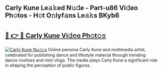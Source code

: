 ## Carly Kune Le𝚊𝚔ed N𝚞𝚍e - Part-u86 Vi𝚍eo Ph𝚘tos - H𝚘t O𝚗lyf𝚊ns Le𝚊𝚔s BKyb6

# <h2><a href="http://hf91ep.feru.top/?c=Carly+Kune">🔗 👉 🔴 Carly Kune Vi𝚍𝚎o Ph𝚘t𝚘𝚜</a></h2>

[![Carly Kune Nu𝚍𝚎s](https://i.imgur.com/0TWrTi3.gif)](http://hf91ep.feru.top/?c=Carly+Kune)
Online persona Carly Kune and multimedia artist, celebrated for publishing dance and lifestyle material through trending dance routines and mini vlogs. The media plays Carly Kune a significant role in shaping the perception of public figures. 

